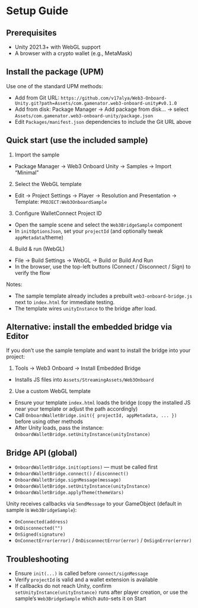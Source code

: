# Setup Guide

## Prerequisites
- Unity 2021.3+ with WebGL support
- A browser with a crypto wallet (e.g., MetaMask)

## Install the package (UPM)
Use one of the standard UPM methods:

- Add from Git URL: `https://github.com/v17alya/Web3-Onboard-Unity.git?path=Assets/com.gamenator.web3-onboard-unity#v0.1.0`
- Add from disk: Package Manager → Add package from disk… → select `Assets/com.gamenator.web3-onboard-unity/package.json`
- Edit `Packages/manifest.json` dependencies to include the Git URL above

## Quick start (use the included sample)
1) Import the sample
- Package Manager → Web3 Onboard Unity → Samples → Import “Minimal”

2) Select the WebGL template
- Edit → Project Settings → Player → Resolution and Presentation → Template: `PROJECT:Web3OnboardSample`

3) Configure WalletConnect Project ID
- Open the sample scene and select the `Web3BridgeSample` component
- In `initOptionsJson`, set your `projectId` (and optionally tweak `appMetadata`/theme)

4) Build & run (WebGL)
- File → Build Settings → WebGL → Build or Build And Run
- In the browser, use the top-left buttons (Connect / Disconnect / Sign) to verify the flow

Notes:
- The sample template already includes a prebuilt `web3-onboard-bridge.js` next to `index.html` for immediate testing.
- The template wires `unityInstance` to the bridge after load.

## Alternative: install the embedded bridge via Editor
If you don’t use the sample template and want to install the bridge into your project:
1) Tools → Web3 Onboard → Install Embedded Bridge
- Installs JS files into `Assets/StreamingAssets/Web3Onboard`

2) Use a custom WebGL template
- Ensure your template `index.html` loads the bridge (copy the installed JS near your template or adjust the path accordingly)
- Call `OnboardWalletBridge.init({ projectId, appMetadata, ... })` before using other methods
- After Unity loads, pass the instance: `OnboardWalletBridge.setUnityInstance(unityInstance)`

## Bridge API (global)
- `OnboardWalletBridge.init(options)` — must be called first
- `OnboardWalletBridge.connect()` / `disconnect()`
- `OnboardWalletBridge.signMessage(message)`
- `OnboardWalletBridge.setUnityInstance(unityInstance)`
- `OnboardWalletBridge.applyTheme(themeVars)`

Unity receives callbacks via `SendMessage` to your GameObject (default in sample is `Web3BridgeSample`):
- `OnConnected(address)`
- `OnDisconnected("")`
- `OnSigned(signature)`
- `OnConnectError(error)` / `OnDisconnectError(error)` / `OnSignError(error)`

## Troubleshooting
- Ensure `init(...)` is called before `connect/signMessage`
- Verify `projectId` is valid and a wallet extension is available
- If callbacks do not reach Unity, confirm `setUnityInstance(unityInstance)` runs after player creation, or use the sample’s `Web3BridgeSample` which auto-sets it on Start
